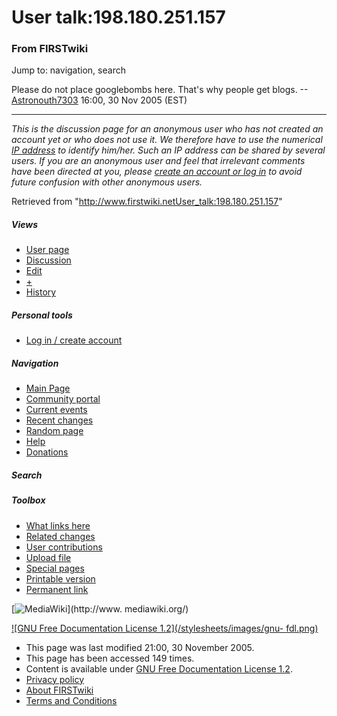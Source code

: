 # User talk:198.180.251.157

### From FIRSTwiki

Jump to: navigation, search

Please do not place googlebombs here. That's why people get blogs.
--[Astronouth7303](User:Astronouth7303 "User:Astronouth7303" )
16:00, 30 Nov 2005 (EST)

* * *

_This is the discussion page for an anonymous user who has not created an
account yet or who does not use it. We therefore have to use the numerical [IP
address](http://www.wikipedia.org/wiki/IP_address "wikipedia:IP_address" ) to
identify him/her. Such an IP address can be shared by several users. If you
are an anonymous user and feel that irrelevant comments have been directed at
you, please [create an account or log in](Special:Userlogin
"Special:Userlogin" ) to avoid future confusion with other anonymous users._

Retrieved from
"<http://www.firstwiki.netUser_talk:198.180.251.157>"

##### Views

  * [User page](/index.php?title=User:198.180.251.157&action=edit)
  * [Discussion](User_talk:198.180.251.157)
  * [Edit](/index.php?title=User_talk:198.180.251.157&action=edit)
  * [+](/index.php?title=User_talk:198.180.251.157&action=edit&section=new)
  * [History](/index.php?title=User_talk:198.180.251.157&action=history)

##### Personal tools

  * [Log in / create account](/index.php?title=Special:Userlogin&returnto=User_talk:198.180.251.157)

[](Main_Page "Main Page" )

##### Navigation

  * [Main Page](Main_Page)
  * [Community portal](FIRSTwiki:Community_portal)
  * [Current events](Current_events)
  * [Recent changes](Special:Recentchanges)
  * [Random page](Special:Random)
  * [Help](Help:Contents)
  * [Donations](FIRSTwiki:Site_support)

##### Search



##### Toolbox

  * [What links here](Special:Whatlinkshere/User_talk:198.180.251.157)
  * [Related changes](Special:Recentchangeslinked/User_talk:198.180.251.157)
  * [User contributions](Special:Contributions/198.180.251.157)
  * [Upload file](Special:Upload)
  * [Special pages](Special:Specialpages)
  * [Printable version](/index.php?title=User_talk:198.180.251.157&printable=yes)
  * [Permanent link](/index.php?title=User_talk:198.180.251.157&oldid=40815)

[![MediaWiki](/skins/common/images/poweredby_mediawiki_88x31.png)](http://www.
mediawiki.org/)

[![GNU Free Documentation License 1.2](/stylesheets/images/gnu-
fdl.png)](http://www.gnu.org/copyleft/fdl.html)

  * This page was last modified 21:00, 30 November 2005.
  * This page has been accessed 149 times.
  * Content is available under [GNU Free Documentation License 1.2](http://www.gnu.org/copyleft/fdl.html "http://www.gnu.org/copyleft/fdl.html" ).
  * [Privacy policy](FIRSTwiki:Privacy_policy "FIRSTwiki:Privacy policy" )
  * [About FIRSTwiki](FIRSTwiki:About "FIRSTwiki:About" )
  * [Terms and Conditions](FIRSTwiki:Terms_and_conditions "FIRSTwiki:Terms and conditions" )

